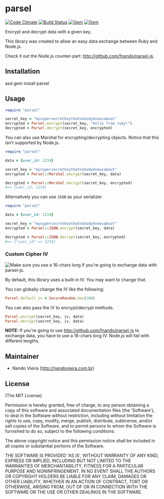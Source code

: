 # parsel

[![Code Climate](https://codeclimate.com/github/fnando/parsel-rb.png)](https://codeclimate.com/github/fnando/parsel-rb)
[![Build Status](https://travis-ci.org/fnando/parsel-rb.svg)](https://travis-ci.org/fnando/parsel-rb)
[![Gem](https://img.shields.io/gem/v/parsel.svg)](https://rubygems.org/gems/parsel)
[![Gem](https://img.shields.io/gem/dt/parsel.svg)](https://rubygems.org/gems/parsel)

Encrypt and decrypt data with a given key.

This library was created to allow an easy data
exchange between Ruby and Node.js.

Check it out the Node.js counter-part: <http://github.com/fnando/parsel-js>.

## Installation
asd
    gem install parsel

## Usage

```ruby
require "parsel"

secret_key = "mysupersecretkeythatnobodyknowsabout"
encrypted = Parsel.encrypt(secret_key, "hello from ruby!")
decrypted = Parsel.decrypt(secret_key, encrypted)
```

You can also use Marshal for encrypting/decrypting objects. Notice that this isn't supported by Node.js.

```ruby
require "parsel"

data = {user_id: 1234}

secret_key = "mysupersecretkeythatnobodyknowsabout"
encrypted = Parsel::Marshal.encrypt(secret_key, data)

decrypted = Parsel::Marshal.decrypt(secret_key, encrypted)
#=> {user_id: 1234}
```

Alternatively you can use `JSON` as your serializer.

```ruby
require "parsel"

data = {user_id: 1234}

secret_key = "mysupersecretkeythatnobodyknowsabout"
encrypted = Parsel::JSON.encrypt(secret_key, data)

decrypted = Parsel::JSON.decrypt(secret_key, encrypted)
#=> {"user_id" => 1234}
```

### Custom Cipher IV

![Make sure you use a 16-chars long if you're going to exchange data with parsel-js.](http://messages.hellobits.com/warning.svg?message=Make%20sure%20you%20use%20a%2016-chars%20long%20if%20you're%20going%20to%20exchange%20data%20with%20parsel-js.)

By default, this library uses a built-in IV. You may want to change that.

You can globally change the IV like the following:

```ruby
Parsel.default_iv = SecureRandom.hex(100)
```

You can also pass the IV to encrypt/decrypt methods.

```ruby
Parsel.encrypt(secret_key, iv, data)
Parsel.decrypt(secret_key, iv, data)
```

**NOTE:** If you're going to use <http://github.com/fnando/parsel-js> to exchange data, you have to use a 16-chars long IV. Node.js will fail with different lengths.

## Maintainer

- Nando Vieira (<http://nandovieira.com.br>)

## License

(The MIT License)

Permission is hereby granted, free of charge, to any person obtaining
a copy of this software and associated documentation files (the
'Software'), to deal in the Software without restriction, including
without limitation the rights to use, copy, modify, merge, publish,
distribute, sublicense, and/or sell copies of the Software, and to
permit persons to whom the Software is furnished to do so, subject to
the following conditions:

The above copyright notice and this permission notice shall be
included in all copies or substantial portions of the Software.

THE SOFTWARE IS PROVIDED 'AS IS', WITHOUT WARRANTY OF ANY KIND,
EXPRESS OR IMPLIED, INCLUDING BUT NOT LIMITED TO THE WARRANTIES OF
MERCHANTABILITY, FITNESS FOR A PARTICULAR PURPOSE AND NONINFRINGEMENT.
IN NO EVENT SHALL THE AUTHORS OR COPYRIGHT HOLDERS BE LIABLE FOR ANY
CLAIM, DAMAGES OR OTHER LIABILITY, WHETHER IN AN ACTION OF CONTRACT,
TORT OR OTHERWISE, ARISING FROM, OUT OF OR IN CONNECTION WITH THE
SOFTWARE OR THE USE OR OTHER DEALINGS IN THE SOFTWARE.
